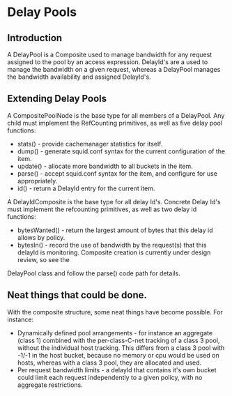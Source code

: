 ---
---
# Delay Pools

## Introduction

A DelayPool is a Composite used to manage bandwidth for any request
assigned to the pool by an access expression. DelayId's are a used to
manage the bandwidth on a given request, whereas a DelayPool manages the
bandwidth availability and assigned DelayId's.

## Extending Delay Pools

A CompositePoolNode is the base type for all members of a DelayPool. Any
child must implement the RefCounting primitives, as well as five delay
pool functions:

- stats() - provide cachemanager statistics for itself.
- dump() - generate squid.conf syntax for the current configuration of
    the item.
- update() - allocate more bandwidth to all buckets in the item.
- parse() - accept squid.conf syntax for the item, and configure for
    use appropriately.
- id() - return a DelayId entry for the current item.

A DelayIdComposite is the base type for all delay Id's. Concrete Delay
Id's must implement the refcounting primitives, as well as two delay id
functions:

 - bytesWanted() - return the largest amount of bytes that this delay
    id allows by policy.
- bytesIn() - record the use of bandwidth by the request(s) that this
    delayId is monitoring. Composite creation is currently under design
    review, so see the

DelayPool class and follow the parse() code path for details.

## Neat things that could be done.

With the composite structure, some neat things have become possible. For
instance:

- Dynamically defined pool arrangements - for instance an aggregate
    (class 1) combined with the per-class-C-net tracking of a class 3
    pool, without the individual host tracking. This differs from a
    class 3 pool with -1/-1 in the host bucket, because no memory or cpu
    would be used on hosts, whereas with a class 3 pool, they are
    allocated and used.
- Per request bandwidth limits - a delayId that contains it's own
    bucket could limit each request independently to a given policy,
    with no aggregate restrictions.

